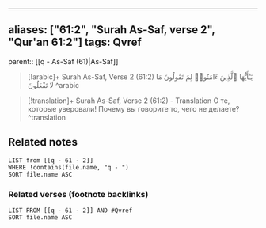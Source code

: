 
---
aliases: ["61:2", "Surah As-Saf, verse 2", "Qur'an 61:2"]
tags: Qvref
---

parent:: [[q - As-Saf (61)|As-Saf]]

> [!arabic]+ Surah As-Saf, Verse 2 (61:2)
> <span class="quran-arabic">يَـٰٓأَيُّهَا ٱلَّذِينَ ءَامَنُوا۟ لِمَ تَقُولُونَ مَا لَا تَفْعَلُونَ</span>
^arabic

> [!translation]+ Surah As-Saf, Verse 2 (61:2) - Translation
> О те, которые уверовали! Почему вы говорите то, чего не делаете?
^translation



## Related notes
```dataview
LIST from [[q - 61 - 2]]
WHERE !contains(file.name, "q - ")
SORT file.name ASC
```

### Related verses (footnote backlinks)
```dataview
LIST FROM [[q - 61 - 2]] AND #Qvref
SORT file.name ASC
```

